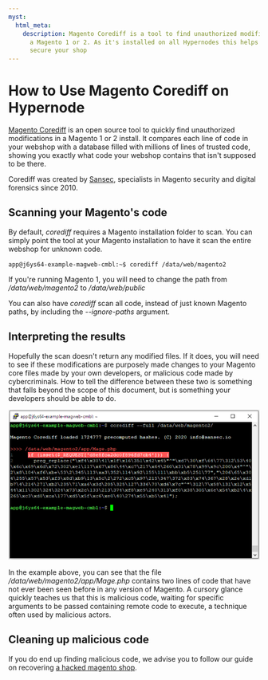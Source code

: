 ```yaml
---
myst:
  html_meta:
    description: Magento Corediff is a tool to find unauthorized modifications in
      a Magento 1 or 2. As it's installed on all Hypernodes this helps protect and
      secure your shop
---
```


<!-- source: https://support.hypernode.com/en/hypernode/tools/how-to-use-magento-corediff-on-hypernode/ -->

# How to Use Magento Corediff on Hypernode

[Magento Corediff](https://github.com/sansecio/magento-corediff) is an open source tool to quickly find unauthorized modifications in a Magento 1 or 2 install. It compares each line of code in your webshop with a database filled with millions of lines of trusted code, showing you exactly what code your webshop contains that isn't supposed to be there.

Corediff was created by [Sansec](https://sansec.io), specialists in Magento security and digital forensics since 2010.

## Scanning your Magento's code

By default, *corediff* requires a Magento installation folder to scan. You can simply point the tool at your Magento installation to have it scan the entire webshop for unknown code.

```
app@j6ys64-example-magweb-cmbl:~$ corediff /data/web/magento2
```

If you're running Magento 1, you will need to change the path from */data/web/magento2* to */data/web/public*

You can also have *corediff* scan all code, instead of just known Magento paths, by including the *--ignore-paths* argument.

## Interpreting the results

Hopefully the scan doesn't return any modified files. If it does, you will need to see if these modifications are purposely made changes to your Magento core files made by your own developers, or malicious code made by cybercriminals. How to tell the difference between these two is something that falls beyond the scope of this document, but is something your developers should be able to do.

![](_res/8RwG-_2TcYkWX4jJvGOnR-iY2wyL0t4YNw.png)

In the example above, you can see that the file */data/web/magento2/app/Mage.php* contains two lines of code that have not ever been seen before in any version of Magento. A cursory glance quickly teaches us that this is malicious code, waiting for specific arguments to be passed containing remote code to execute, a technique often used by malicious actors.

## Cleaning up malicious code

If you do end up finding malicious code, we advise you to follow our guide on recovering [a hacked magento shop](https://support.hypernode.com/en/best-practices/security/how-to-recover-a-hacked-magento-shop).
